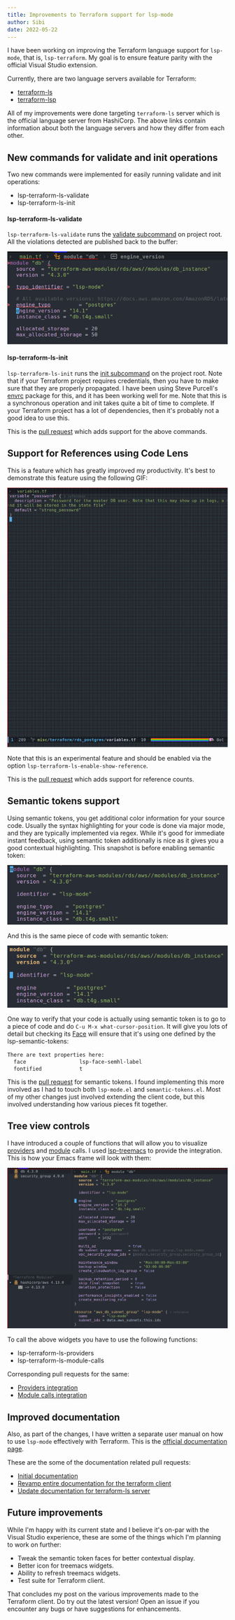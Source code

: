 ```yaml
---
title: Improvements to Terraform support for lsp-mode
author: Sibi
date: 2022-05-22
---
```


I have been working on improving the Terraform language support
for `lsp-mode`, that is, `lsp-terraform`. My goal is to ensure
feature parity with the official Visual Studio extension.

Currently, there are two language servers available for Terraform:

- [terraform-ls](https://github.com/hashicorp/terraform-ls)
- [terraform-lsp](https://github.com/juliosueiras/terraform-lsp)

All of my improvements were done targeting `terraform-ls` server which
is the official language server from HashiCorp. The above links
contain information about both the language servers and how they differ
from each other.

## New commands for validate and init operations

Two new commands were implemented for easily running validate and
init operations:

- lsp-terraform-ls-validate
- lsp-terraform-ls-init

#### lsp-terraform-ls-validate
`lsp-terraform-ls-validate` runs the [validate subcommand](https://www.terraform.io/cli/commands/validate)
on project root. All the violations detected are published back to 
the buffer:

<img class="img-fluid" src="../images/posts/lsp-terraform-validate.png">

#### lsp-terraform-ls-init
`lsp-terraform-ls-init` runs the [init subcommand](https://www.terraform.io/cli/commands/init)
on the project root. Note that if your Terraform project requires
credentials, then you have to make sure that they are properly propagated.
I have been using Steve Purcell's [envrc](https://github.com/purcell/envrc)
package for this, and it has been working well for me. Note that this is a
synchronous operation and init takes quite a bit of time to complete.
If your Terraform project has a lot of dependencies, then it's
probably not a good idea to use this.

This is the [pull request](https://github.com/emacs-lsp/lsp-mode/pull/3509) which adds support
for the above commands.

## Support for References using Code Lens

This is a feature which has greatly improved my productivity. It's
best to demonstrate this feature using the following GIF:

<img class="img-fluid" src="../images/posts/tf_code_lens.gif">

Note that this is an experimental feature and should be enabled via
the option `lsp-terraform-ls-enable-show-reference`.

This is the [pull request](https://github.com/emacs-lsp/lsp-mode/pull/3524) which adds support for reference counts.

## Semantic tokens support

Using semantic tokens, you get additional color information for your
source code. Usually the syntax highlighting for your code is done via
major mode, and they are typically implemented via regex. While it's
good for immediate instant feedback, using semantic token additionally
is nice as it gives you a good contextual highlighting. This snapshot
is before enabling semantic token:

<img class="img-fluid" src="../images/posts/without_semantic_token_module.png">

And this is the same piece of code with semantic token:

<img class="img-fluid" src="../images/posts/new_st_module.png">

One way to verify that your code is actually using semantic token is
to go to a piece of code and do `C-u M-x what-cursor-position`. It
will give you lots of detail but checking its [Face](https://www.gnu.org/software/emacs/manual/html_node/emacs/Faces.html) will ensure
that it's using one defined by the lsp-semantic-tokens:

``` shellsession
There are text properties here:
  face                 lsp-face-semhl-label
  fontified            t
```

This is the [pull request](https://github.com/emacs-lsp/lsp-mode/pull/3535) for semantic tokens. I found
implementing this more involved as I had to touch both `lsp-mode.el`
and `semantic-tokens.el`. Most of my other changes just involved
extending the client code, but this involved understanding how various
pieces fit together.

## Tree view controls

I have introduced a couple of functions that will allow you to visualize
 [providers](https://www.terraform.io/language/providers) and [module](https://www.terraform.io/language/modules) calls. I used [lsp-treemacs](https://github.com/emacs-lsp/lsp-treemacs.git) to provide
 the integration. This is how your Emacs frame will look with them:

<img class="img-fluid" src="../images/posts/lsp-terraform-widgets.png">

To call the above widgets you have to use the following functions:

- lsp-terraform-ls-providers
- lsp-terraform-ls-module-calls

Corresponding pull requests for the same:

- [Providers integration](https://github.com/emacs-lsp/lsp-mode/pull/3537)
- [Module calls integration](https://github.com/emacs-lsp/lsp-mode/pull/3538)

## Improved documentation

Also, as part of the changes, I have written a separate user manual on
how to use `lsp-mode` effectively with Terraform. This is the [official documentation page](https://emacs-lsp.github.io/lsp-mode/page/lsp-terraform-ls/).

These are the some of the documentation related pull requests:

- [Initial documentation](https://github.com/emacs-lsp/lsp-mode/pull/3522)
- [Revamp entire documentation for the terraform client](https://github.com/emacs-lsp/lsp-mode/pull/3540)
- [Update documentation for terraform-ls server](https://github.com/hashicorp/terraform-ls/pull/932)

## Future improvements

While I'm happy with its current state and I believe it's on-par with
the Visual Studio experience, these are some of the things which I'm
planning to work on further:

- Tweak the semantic token faces for better contextual display.
- Better icon for treemacs widgets.
- Ability to refresh treemacs widgets.
- Test suite for Terraform client.

That concludes my post on the various improvements made
to the Terraform client. Do try out the latest version! Open an
issue if you encounter any bugs or have suggestions for enhancements.
